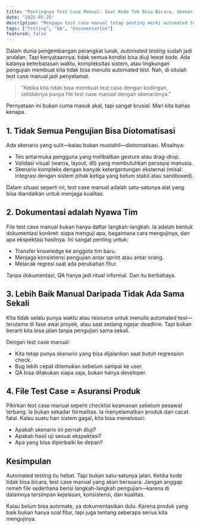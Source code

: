 ```yaml
---
title: "Pentingnya Test Case Manual: Saat Kode Tak Bisa Bicara, Skenario Harus Bekerja"
date: "2025-05-25"
description: "Mengapa test case manual tetap penting meski automated testing sudah jadi standar, lengkap dengan template praktis untuk tim pengembangan."
tags: ["Testing", "QA", "Documentation"]
featured: false
---
```


Dalam dunia pengembangan perangkat lunak, _automated testing_ sudah jadi andalan. Tapi kenyataannya, tidak semua kondisi bisa diuji lewat kode. Ada kalanya keterbatasan waktu, kompleksitas sistem, atau lingkungan pengujian membuat kita tidak bisa menulis automated test. Nah, di situlah test case manual jadi penyelamat.

> "Ketika kita tidak bisa membuat test case dengan kodingan, setidaknya punya file test case manual dengan skenarionya."

Pernyataan ini bukan cuma masuk akal, tapi sangat krusial. Mari kita bahas kenapa.

## 1. Tidak Semua Pengujian Bisa Diotomatisasi

Ada skenario yang sulit—kalau bukan mustahil—diotomatisasi. Misalnya:

- Tes antarmuka pengguna yang melibatkan gesture atau drag-drop.
- Validasi visual (warna, layout, dll) yang membutuhkan persepsi manusia.
- Skenario kompleks dengan banyak ketergantungan eksternal (misal: integrasi dengan sistem pihak ketiga yang belum stabil atau sandboxed).

Dalam situasi seperti ini, test case manual adalah satu-satunya alat yang bisa diandalkan untuk menjaga kualitas.

## 2. Dokumentasi adalah Nyawa Tim

File test case manual bukan hanya daftar langkah-langkah. Ia adalah bentuk dokumentasi konkret: siapa menguji apa, bagaimana cara mengujinya, dan apa ekspektasi hasilnya. Ini sangat penting untuk:

- Transfer knowledge ke anggota tim baru.
- Menjaga konsistensi pengujian antar sprint atau antar orang.
- Melacak regresi saat ada perubahan fitur.

Tanpa dokumentasi, QA hanya jadi ritual informal. Dan itu berbahaya.

## 3. Lebih Baik Manual Daripada Tidak Ada Sama Sekali

Kita tidak selalu punya waktu atau resource untuk menulis automated test—terutama di fase awal proyek, atau saat sedang ngejar deadline. Tapi bukan berarti kita bisa jalan tanpa pengujian sama sekali.

Dengan test case manual:

- Kita tetap punya skenario yang bisa dijalankan saat butuh regression check.
- Bug lebih cepat ditemukan sebelum sampai ke user.
- QA bisa dilakukan siapa saja, bukan hanya developer.

## 4. File Test Case = Asuransi Produk

Pikirkan test case manual seperti checklist keamanan sebelum pesawat terbang. Ia bukan sekadar formalitas. Ia menyelamatkan produk dari cacat fatal. Kalau suatu hari sistem gagal, kita bisa menelusuri:

- Apakah skenario ini pernah diuji?
- Apakah hasil uji sesuai ekspektasi?
- Apa yang bisa diperbaiki ke depan?

## Kesimpulan

Automated testing itu hebat. Tapi bukan satu-satunya jalan. Ketika kode tidak bisa bicara, test case manual yang akan bersuara. Jangan anggap remeh file sederhana berisi langkah-langkah pengujian—karena di dalamnya tersimpan kejelasan, konsistensi, dan kualitas.

Kalau belum bisa automate, ya dokumentasikan dulu. Karena produk yang baik bukan hanya soal fitur, tapi juga tentang seberapa serius kita mengujinya.
